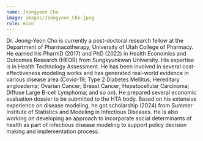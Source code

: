 ```yaml
---
name: Jeongyeon Cho
image: images/Jeongyeon_Cho.jpeg
role: econ
---
```

Dr. Jeong-Yeon Cho is currently a post-doctoral research fellow at the Department of Pharmacotherapy, University of Utah College of Pharmacy. He earned his PharmD (2017) and PhD (2022) in Health Economics and Outcomes Research (HEOR) from Sungkyunkwan University. His expertise is in Health Technology Assessment. He has been involved in several cost-effectiveness modeling works and has generated real-world evidence in various disease area (Covid-19; Type 2 Diabetes Mellitus; Hereditary angioedema; Ovarian Cancer; Breast Cancer; Hepatocellular Carcinoma; Diffuse Large B-cell Lymphoma; and so on). He prepared several economic evaluation dossier to be submitted to the HTA body. Based on his extensive experience on disease modeling, he got scholarship (2024) from Summer Institute of Statistics and Modeling in Infectious Diseases. He is also working on developing an approach to incorporate social determinants of health as part of infectious disease modeling to support policy decision making and implementation process.
